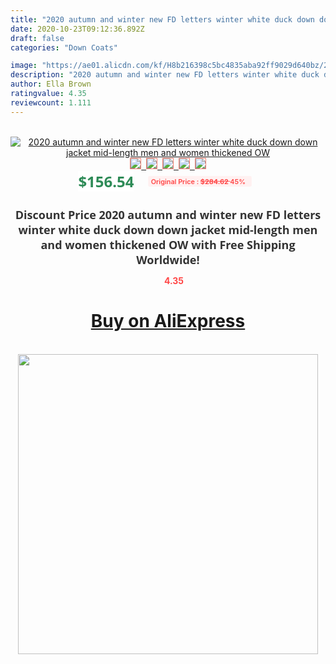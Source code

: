 ```yaml
---
title: "2020 autumn and winter new FD letters winter white duck down down jacket mid-length men and women thickened OW"
date: 2020-10-23T09:12:36.892Z
draft: false
categories: "Down Coats"

image: "https://ae01.alicdn.com/kf/H8b216398c5bc4835aba92ff9029d640bz/2020-autumn-and-winter-new-FD-letters-winter-white-duck-down-down-jacket-mid-length-men.jpg"
description: "2020 autumn and winter new FD letters winter white duck down down jacket mid-length men and women thickened OW"
author: Ella Brown
ratingvalue: 4.35
reviewcount: 1.111
---
```

<br>
<div style="text-align: center;">
<a href="https://s.click.aliexpress.com/e/_A36C3L" target="_blank" rel="nofollow noopener noreferrer"><img alt="2020 autumn and winter new FD letters winter white duck down down jacket mid-length men and women thickened OW" class="magnifier-image" src="https://ae01.alicdn.com/kf/H8b216398c5bc4835aba92ff9029d640bz/2020-autumn-and-winter-new-FD-letters-winter-white-duck-down-down-jacket-mid-length-men.jpg_640x640.jpg">
<br>
<img style="border:1px solid salmon" src="https://ae01.alicdn.com/kf/H8b216398c5bc4835aba92ff9029d640bz/2020-autumn-and-winter-new-FD-letters-winter-white-duck-down-down-jacket-mid-length-men.jpg_120x120.jpg">&nbsp;&nbsp;<img style="border:1px solid salmon" src="https://ae01.alicdn.com/kf/H5921fc0b537f47f3b221e656971b21a7Y/2020-autumn-and-winter-new-FD-letters-winter-white-duck-down-down-jacket-mid-length-men.jpg_120x120.jpg">&nbsp;&nbsp;<img style="border:1px solid salmon" src="https://ae01.alicdn.com/kf/H21c76f942d164d4b866ef28ed690242f0/2020-autumn-and-winter-new-FD-letters-winter-white-duck-down-down-jacket-mid-length-men.jpg_120x120.jpg">&nbsp;&nbsp;<img style="border:1px solid salmon" src="https://ae01.alicdn.com/kf/H2a1275b89fe04b468fbffe3b97e54f8eD/2020-autumn-and-winter-new-FD-letters-winter-white-duck-down-down-jacket-mid-length-men.jpg_120x120.jpg">&nbsp;&nbsp;<img style="border:1px solid salmon" src="https://ae01.alicdn.com/kf/H5ea8731e419a4a058862d8e5b5c37137S/2020-autumn-and-winter-new-FD-letters-winter-white-duck-down-down-jacket-mid-length-men.jpg_120x120.jpg"></a></div><br0>
<div style="text-align: center;"><span style="background-color: white; border: 0px; box-sizing: border-box; color: seagreen; display: inline-block; font-family: &quot;open sans&quot; , &quot;arial&quot; , &quot;helvetica&quot; , sans-serif , &quot;heiti&quot;; font-size: 24px; font-stretch: inherit; font-weight: 700; line-height: inherit; margin: 0px 10px 0px 0px; padding: 0px; vertical-align: middle;">$156.54 </span>
<span style="background: rgb(255 , 241 , 241); border-radius: 3px; border: 0px; box-sizing: border-box; color: #ff4747; display: inline-block; font-family: inherit; font-size: 12px; font-stretch: inherit; font-style: inherit; font-variant: inherit; font-weight: 600; line-height: inherit; margin: 0px; padding: 2px 5px; transform: scale(0.9); vertical-align: middle;">Original Price : <b style="text-decoration: line-through;">$284.62 </b> 45%&nbsp;&nbsp;</span></div>
<h1 style="color: #333333; display: inline-block; font-family: &quot;open sans&quot; , &quot;arial&quot; , &quot;helvetica&quot; , sans-serif , &quot;heiti&quot;; font-size: 18px; font-stretch: inherit; font-weight: 700; text-align: center;">Discount Price 2020 autumn and winter new FD letters winter white duck down down jacket mid-length men and women thickened OW with Free Shipping Worldwide!</h1>
<div style="color: #ff4747; text-align: center;">
<img src="https://4.bp.blogspot.com/-M0ZcTcb-5uY/XleCXlxnR4I/AAAAAAAAAEc/OrjgMkXV1oMQFaCRZj5HQwOCBcu3w1FegCPcBGAYYCw/s1600/star.png" style="height: 15px;">&nbsp;<b>4.35</b></div>
<div class="button_cont" align="center"><a class="buynow_a" href="https://s.click.aliexpress.com/e/_A36C3L" target="_blank" rel="nofollow noopener noreferrer"><H1>Buy on AliExpress</H1></a></div><br>
<div class="separator" style="clear: both; text-align: center;">
<img src="https://lh3.googleusercontent.com/-pTy5HemUv9M/XlePHvY0dAI/AAAAAAAAAE4/0nX5iRUoIWY8eMW9Dpxeirr157OZliDIgCLcBGAsYHQ/s1600/badge.gif" width="480">
</div>
